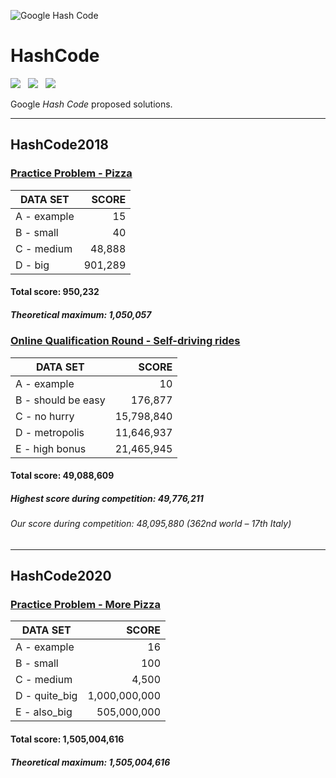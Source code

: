 ![Google Hash Code](https://i.imgur.com/KTDA2IL.png)
# HashCode
![](https://forthebadge.com/images/badges/made-with-python.svg) &nbsp;
![](https://forthebadge.com/images/badges/certified-snoop-lion.svg) &nbsp;
![](https://forthebadge.com/images/badges/gluten-free.svg)

Google *Hash Code* proposed solutions.

------

## HashCode2018

### [Practice Problem - Pizza](18-Pizza/problem_statement.pdf)
  
|     DATA SET      |     SCORE     |
| ----------------- | ------------: |
| A - example       |            15 |
| B - small         |            40 |
| C - medium        |        48,888 |
| D - big           |       901,289 |

#### Total score: 950,232
##### Theoretical maximum: 1,050,057


### [Online Qualification Round - Self-driving rides](18-Self-driving-rides/problem_statement.pdf)

|      DATA SET       |        SCORE        |
| ------------------- | ------------------: |
| A - example         |                  10 |
| B - should be easy  |             176,877 |
| C - no hurry        |          15,798,840 |
| D - metropolis      |          11,646,937 |
| E - high bonus      |          21,465,945 |

#### Total score: 49,088,609
##### Highest score during competition: 49,776,211
###### Our score during competition: 48,095,880 (362nd world – 17th Italy)

------

## HashCode2020

### [Practice Problem - More Pizza](20-More-Pizza/problem_statement.pdf)
  
|    DATA SET     |      SCORE      |
| --------------- | --------------: |
| A - example     |              16 |
| B - small       |             100 |
| C - medium      |           4,500 |
| D - quite_big   |   1,000,000,000 |
| E - also_big    |     505,000,000 |

#### Total score: 1,505,004,616
##### Theoretical maximum: 1,505,004,616
